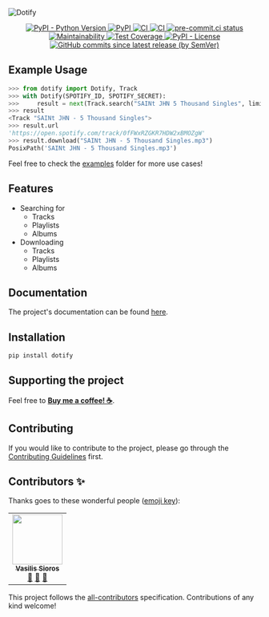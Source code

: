 ![Dotify](https://raw.githubusercontent.com/the-dotify-project/dotify/master/docs/img/logo.png)

<p align="center">
  <a href="https://www.python.org/">
    <img
      src="https://img.shields.io/pypi/pyversions/dotify"
      alt="PyPI - Python Version"
    />
  </a>
  <a href="https://pypi.org/project/dotify/">
    <img
      src="https://img.shields.io/pypi/v/dotify"
      alt="PyPI"
    />
  </a>
  <a href="https://github.com/the-dotify-project/dotify/actions/workflows/ci.yml">
    <img
      src="https://github.com/the-dotify-project/dotify/actions/workflows/ci.yml/badge.svg"
      alt="CI"
    />
  </a>
  <a href="https://github.com/the-dotify-project/dotify/actions/workflows/cd.yml">
    <img
      src="https://github.com/the-dotify-project/dotify/actions/workflows/cd.yml/badge.svg"
      alt="CI"
    />
  </a>
  <a href="https://results.pre-commit.ci/latest/github/the-dotify-project/dotify/master">
    <img
      src="https://results.pre-commit.ci/badge/github/the-dotify-project/dotify/master.svg"
      alt="pre-commit.ci status"
    />
  </a>
  <a href="https://codeclimate.com/github/billsioros/dotify/maintainability">
    <img
      src="https://api.codeclimate.com/v1/badges/573685a448c6422d49de/maintainability"
      alt="Maintainability"
    />
  </a>
  <a href="https://codeclimate.com/github/billsioros/dotify/test_coverage">
    <img
      src="https://api.codeclimate.com/v1/badges/573685a448c6422d49de/test_coverage"
      alt="Test Coverage"
    />
  </a>
  <a href="https://opensource.org/licenses/MIT">
    <img
      src="https://img.shields.io/pypi/l/dotify"
      alt="PyPI - License"
    />
  </a>
  <a href="https://github.com/the-dotify-project/dotify/commits">
    <img
      src="https://img.shields.io/github/commits-since/the-dotify-project/dotify/latest?style=flat-square"
      alt="GitHub commits since latest release (by SemVer)"
    />
  </a>
</p>

## Example Usage

```python
>>> from dotify import Dotify, Track
>>> with Dotify(SPOTIFY_ID, SPOTIFY_SECRET):
>>>     result = next(Track.search("SAINt JHN 5 Thousand Singles", limit=1))
>>> result
<Track "SAINt JHN - 5 Thousand Singles">
>>> result.url
'https://open.spotify.com/track/0fFWxRZGKR7HDW2xBMOZgW'
>>> result.download("SAINt JHN - 5 Thousand Singles.mp3")
PosixPath('SAINt JHN - 5 Thousand Singles.mp3')
```

Feel free to check the [examples](https://github.com/the-dotify-project/dotify/tree/master/examples) folder for more use cases!

## Features

- Searching for
  - Tracks
  - Playlists
  - Albums
- Downloading
  - Tracks
  - Playlists
  - Albums

## Documentation

The project's documentation can be found [here](https://the-dotify-project.github.io/dotify/).

## Installation

```bash
pip install dotify
```

## Supporting the project

Feel free to [**Buy me a coffee! ☕**](https://www.buymeacoffee.com/billsioros).

## Contributing

If you would like to contribute to the project, please go through the [Contributing Guidelines](https://the-dotify-project.github.io/dotify/latest/CONTRIBUTING/) first.

## Contributors ✨

Thanks goes to these wonderful people ([emoji key](https://allcontributors.org/docs/en/emoji-key)):

<!-- ALL-CONTRIBUTORS-LIST:START - Do not remove or modify this section -->
<!-- prettier-ignore-start -->
<!-- markdownlint-disable -->
<table>
  <tr>
    <td align="center"><a href="https://www.linkedin.com/in/vasileios-sioros/"><img src="https://avatars.githubusercontent.com/u/33862937?v=4?s=100" width="100px;" alt=""/><br /><sub><b>Vasilis Sioros</b></sub></a><br /><a href="#maintenance-billsioros" title="Maintenance">🚧</a> <a href="#projectManagement-billsioros" title="Project Management">📆</a> <a href="https://github.com/billsioros/dotify/commits?author=billsioros" title="Documentation">📖</a></td>
  </tr>
</table>

<!-- markdownlint-restore -->
<!-- prettier-ignore-end -->

<!-- ALL-CONTRIBUTORS-LIST:END -->

This project follows the [all-contributors](https://github.com/all-contributors/all-contributors) specification. Contributions of any kind welcome!
